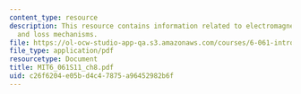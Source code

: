 ```yaml
---
content_type: resource
description: This resource contains information related to electromagnetic forces
  and loss mechanisms.
file: https://ol-ocw-studio-app-qa.s3.amazonaws.com/courses/6-061-introduction-to-electric-power-systems-spring-2011/c26f6204e05bd4c47875a96452982b6f_MIT6_061S11_ch8.pdf
file_type: application/pdf
resourcetype: Document
title: MIT6_061S11_ch8.pdf
uid: c26f6204-e05b-d4c4-7875-a96452982b6f
---
```

